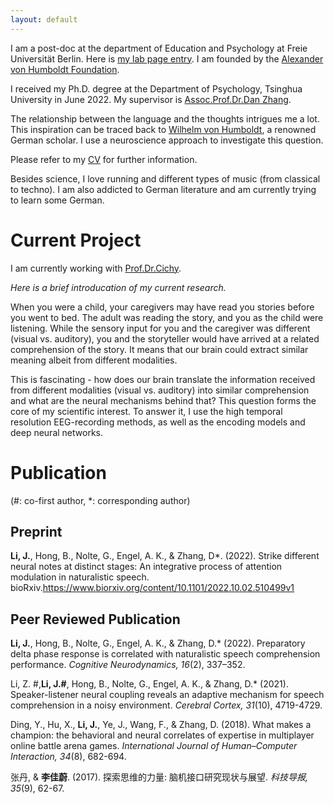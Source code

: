 ```yaml
---
layout: default
---
```


I am a post-doc at the department of Education and Psychology at Freie Universität Berlin. Here is [my lab page entry](https://www.ewi-psy.fu-berlin.de/en/einrichtungen/arbeitsbereiche/neural_dyn_of_vis_cog/team_v2/post_docs/Jiawei-Li/index.html). I am founded by the [Alexander von Humboldt Foundation](https://www.humboldt-foundation.de/en/).

I received my Ph.D. degree at the Department of Psychology, Tsinghua University in June 2022. My supervisor is [Assoc.Prof.Dr.Dan Zhang](https://www.psych.tsinghua.edu.cn/info/1180/1431.htm). 

The relationship between the language and the thoughts intrigues me a lot. This inspiration can be traced back to [Wilhelm von Humboldt](https://www.hu-berlin.de/en/about/history/wilh_html), a renowned German scholar. I use a neuroscience approach to investigate this question.

Please refer to my [CV](https://drive.google.com/file/d/1IF1nrwXWi3whtTyiRSv0Sy41s3cCeVIa/view?usp=sharing) for further information.

Besides science, I love running and different types of music (from classical to techno). I am also addicted to German literature and am currently trying to learn some German.

# Current Project

I am currently working with [Prof.Dr.Cichy](http://userpage.fu-berlin.de/rmcichy/).

_Here is a brief introducation of my current research._

When you were a child, your caregivers may have read you stories before you went to bed. The adult was reading the story, and you as the child were listening. While the sensory input for you and the caregiver was different (visual vs. auditory), you and the storyteller would have arrived at a related comprehension of the story. It means that our brain could extract similar meaning albeit from different modalities.

This is fascinating - how does our brain translate the information received from different modalities (visual vs. auditory) into similar comprehension and what are the neural mechanisms behind that? This question forms the core of my scientific interest. To answer it, I use the high temporal resolution EEG-recording methods, as well as the encoding models and deep neural networks.


# Publication

(#: co-first author, *: corresponding author)

## Preprint

**Li, J.**, Hong, B., Nolte, G., Engel, A. K., & Zhang, D*. (2022). Strike different neural notes at distinct stages: An integrative process of attention modulation in naturalistic speech. bioRxiv.https://www.biorxiv.org/content/10.1101/2022.10.02.510499v1

## Peer Reviewed Publication

**Li, J.**, Hong, B., Nolte, G., Engel, A. K., & Zhang, D.* (2022). Preparatory delta phase response is correlated with naturalistic speech comprehension performance. _Cognitive Neurodynamics, 16_(2), 337–352. 

Li, Z. #,**Li, J.#**, Hong, B., Nolte, G., Engel, A. K., & Zhang, D.* (2021). Speaker-listener neural coupling reveals an adaptive mechanism for speech comprehension in a noisy environment. _Cerebral Cortex, 31_(10), 4719-4729.

Ding, Y., Hu, X., **Li, J.**, Ye, J., Wang, F., & Zhang, D. (2018). What makes a champion: the behavioral and neural correlates of expertise in multiplayer online battle arena games. _International Journal of Human–Computer Interaction, 34_(8), 682-694.

张丹, & **李佳蔚**. (2017). 探索思维的力量: 脑机接口研究现状与展望. _科技导报, 35_(9), 62-67.

